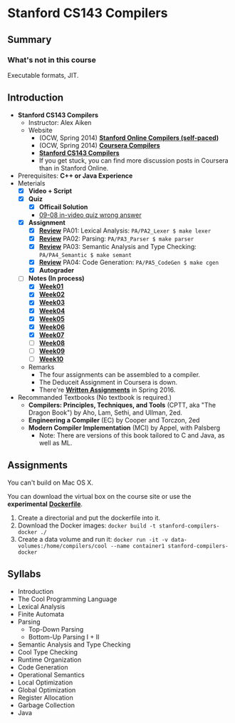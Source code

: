 # Stanford CS143 Compilers

## Summary

### What's not in this course

Executable formats, JIT.

## Introduction

- **Stanford CS143 Compilers**
	- Instructor: Alex Aiken
	- Website
		- (OCW, Spring 2014) [**Stanford Online Compilers (self-paced)**](https://lagunita.stanford.edu/courses/Engineering/Compilers/Fall2014/courseware)
		- (OCW, Spring 2014) [**Coursera Compilers**](https://www.coursera.org/course/compilers)
		- [**Stanford CS143 Compilers**](http://web.stanford.edu/class/cs143/)
		- If you get stuck, you can find more discussion posts in Coursera than in Stanford Online.
- Prerequisites: **C++ or Java Experience**
- Meterials 
	- [x] **Video + Script**
	- [x] **Quiz**
		- [x] **Officail Solution**
		- [09-08 in-video quiz wrong answer](https://lagunita.stanford.edu/courses/Engineering/Compilers/Fall2014/discussion/forum/i4x-Engineering-Compilers-Lectures-Fall2014/threads/5473bbd457f960b95d0011f1#)
	- [x] **Assignment**
		- [x] [**Review**](PA/PA2_Lexer) PA01: Lexical Analysis: `PA/PA2_Lexer $ make lexer`
		- [x] [**Review**](PA/PA3_Parser) PA02: Parsing: `PA/PA3_Parser $ make parser`
		- [x] [**Review**](PA/PA4_Semantic) PA03: Semantic Analysis and Type Checking: `PA/PA4_Semantic $ make semant`
		- [x] [**Review**](PA/PA5_CodeGen) PA04: Code Generation: `PA/PA5_CodeGen $ make cgen`
		- [x] **Autograder**
	- [ ] **Notes (In process)**
		- [x] [**Week01**](Notes/Week01.ipynb)
		- [x] [**Week02**](Notes/Week02.ipynb)
		- [x] [**Week03**](Notes/Week03.ipynb)
		- [x] [**Week04**](Notes/Week04.ipynb)
		- [x] [**Week05**](Notes/Week05.ipynb)
		- [x] [**Week06**](Notes/Week06.ipynb)
		- [x] [**Week07**](Notes/Week07.ipynb)
		- [ ] [**Week08**](Notes/Week08.ipynb)
		- [ ] [**Week09**](Notes/Week09.ipynb)
		- [ ] [**Week10**](Notes/Week10.ipynb)
	- Remarks
		- The four assignments can be assembled to a compiler.
		- The Deduceit Assignment in Coursera is down.
		- There're [**Written Assignments**](http://web.stanford.edu/class/cs143/) in Spring 2016.
- Recommanded Textbooks (No textbook is required.)
	- **Compilers: Principles, Techniques, and Tools** (CPTT, aka "The Dragon Book") by Aho, Lam, Sethi, and Ullman, 2ed.
	- **Engineering a Compiler** (EC) by Cooper and Torczon, 2ed
	- **Modern Compiler Implementation** (MCI) by Appel, with Palsberg 
		- Note: There are versions of this book tailored to C and Java, as well as ML.

## Assignments

You can't build on Mac OS X.

You can download the virtual box on the course site or use the **experimental** [**Dockerfile**](Dockerfile).

1. Create a directorial and put the dockerfile into it.
2. Download the Docker images: `docker build -t stanford-compilers-docker ./`
3. Create a data volume and run it: `docker run -it -v data-volumes:/home/compilers/cool --name container1 stanford-compilers-docker`

## Syllabs

- Introduction
- The Cool Programming Language
- Lexical Analysis
- Finite Automata
- Parsing
	- Top-Down Parsing
	- Bottom-Up Parsing I + II
- Semantic Analysis and Type Checking
- Cool Type Checking
- Runtime Organization
- Code Generation
- Operational Semantics
- Local Optimization
- Global Optimization
- Register Allocation
- Garbage Collection
- Java
